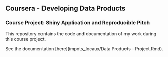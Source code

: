 ## Coursera - Developing Data Products
### Course Project: Shiny Application and Reproducible Pitch

This repository contains the code and documentation of my work during this course project.  

See the documentation [here](impots_locaux/Data Products - Project.Rmd).
